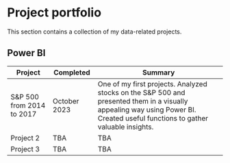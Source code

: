 # Project portfolio
This section contains a collection of my data-related projects.
## Power BI
|Project|Completed|Summary|
|-|-|-|
|S&P 500 from 2014 to 2017|October 2023|One of my first projects. Analyzed stocks on the S&P 500 and presented them in a visually appealing way using Power BI. Created useful functions to gather valuable insights.|
|Project 2|TBA|TBA|
|Project 3|TBA|TBA|
